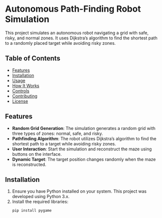 # Autonomous Path-Finding Robot Simulation

This project simulates an autonomous robot navigating a grid with safe, risky, and normal zones. It uses Dijkstra’s algorithm to find the shortest path to a randomly placed target while avoiding risky zones.

## Table of Contents

- [Features](#features)
- [Installation](#installation)
- [Usage](#usage)
- [How It Works](#how-it-works)
- [Controls](#controls)
- [Contributing](#contributing)
- [License](#license)

## Features

- **Random Grid Generation**: The simulation generates a random grid with three types of zones: normal, safe, and risky.
- **Pathfinding Algorithm**: The robot utilizes Dijkstra’s algorithm to find the shortest path to a target while avoiding risky zones.
- **User Interaction**: Start the simulation and reconstruct the maze using buttons on the interface.
- **Dynamic Target**: The target position changes randomly when the maze is reconstructed.

## Installation

1. Ensure you have Python installed on your system. This project was developed using Python 3.x.
2. Install the required libraries:
   ```bash
   pip install pygame
